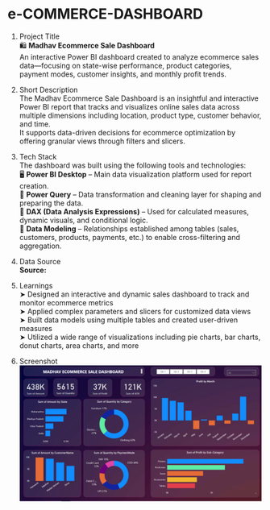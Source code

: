 # e-COMMERCE-DASHBOARD

1. Project Title  
🛍 **Madhav Ecommerce Sale Dashboard**  
An interactive Power BI dashboard created to analyze ecommerce sales data—focusing on state-wise performance, product categories, payment modes, customer insights, and monthly profit trends.

3. Short Description  
The Madhav Ecommerce Sale Dashboard is an insightful and interactive Power BI report that tracks and visualizes online sales data across multiple dimensions including location, product type, customer behavior, and time.  
It supports data-driven decisions for ecommerce optimization by offering granular views through filters and slicers.

4. Tech Stack  
The dashboard was built using the following tools and technologies:  
🖥 **Power BI Desktop** – Main data visualization platform used for report creation.  
🔄 **Power Query** – Data transformation and cleaning layer for shaping and preparing the data.  
🧮 **DAX (Data Analysis Expressions)** – Used for calculated measures, dynamic visuals, and conditional logic.  
🔗 **Data Modeling** – Relationships established among tables (sales, customers, products, payments, etc.) to enable cross-filtering and aggregation.

6. Data Source  
**Source:**  

7. Learnings  
➤ Designed an interactive and dynamic sales dashboard to track and monitor ecommerce metrics  
➤ Applied complex parameters and slicers for customized data views  
➤ Built data models using multiple tables and created user-driven measures  
➤ Utilized a wide range of visualizations including pie charts, bar charts, donut charts, area charts, and more

8. Screenshot  
![Dashboard Snapshot](https://github.com/Raj-072/e-COMMERCE-DASHBOARD/blob/main/Snapshot%20of%20the%20Dashboard.png)
